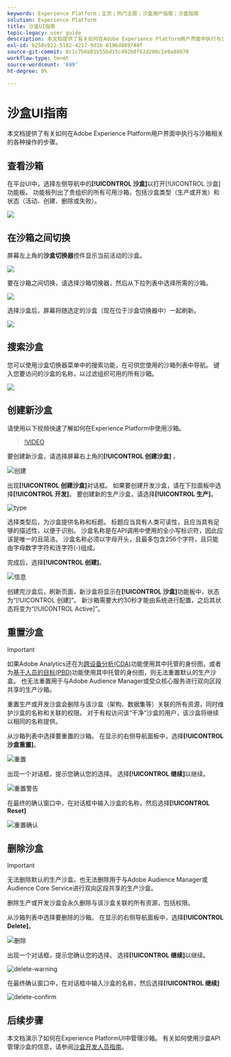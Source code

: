 ```yaml
---
keywords: Experience Platform；主页；热门主题；沙盒用户指南；沙盒指南
solution: Experience Platform
title: 沙盒UI指南
topic-legacy: user guide
description: 本文档提供了有关如何在Adobe Experience Platform用户界面中执行与沙箱相关的各种操作的步骤。
exl-id: b258c822-5182-4217-9d1b-8196d889740f
source-git-commit: 8c1c7b6b01b55bd15c492b0f62d280c1e9a98070
workflow-type: tm+mt
source-wordcount: '699'
ht-degree: 0%

---
```


# 沙盒UI指南

本文档提供了有关如何在Adobe Experience Platform用户界面中执行与沙箱相关的各种操作的步骤。

## 查看沙箱

在平台UI中，选择左侧导航中的&#x200B;**[!UICONTROL 沙盒]**&#x200B;以打开[!UICONTROL 沙盒]功能板。 功能板列出了贵组织的所有可用沙箱，包括沙盒类型（生产或开发）和状态（活动、创建、删除或失败）。

![](../images/ui/view-sandboxes.png)

## 在沙箱之间切换

屏幕左上角的&#x200B;**沙盒切换器**&#x200B;控件显示当前活动的沙盒。

![](../images/ui/sandbox-switcher.png)

要在沙箱之间切换，请选择沙箱切换器，然后从下拉列表中选择所需的沙箱。

![](../images/ui/switcher-menu.png)

选择沙盒后，屏幕将随选定的沙盒（现在位于沙盒切换器中）一起刷新。

![](../images/ui/switched.png)

## 搜索沙盒

您可以使用沙盒切换器菜单中的搜索功能，在可供您使用的沙箱列表中导航。 键入您要访问的沙盒的名称，以过滤组织可用的所有沙箱。

![](../images/ui/sandbox-search.png)

## 创建新沙盒

请使用以下视频快速了解如何在Experience Platform中使用沙箱。

>[!VIDEO](https://video.tv.adobe.com/v/29838/?quality=12&learn=on)

要创建新沙盒，请选择屏幕右上角的&#x200B;**[!UICONTROL 创建沙盒]** 。

![创建](../images/ui/create.png)

出现&#x200B;**[!UICONTROL 创建沙盒]**&#x200B;对话框。 如果要创建开发沙盒，请在下拉面板中选择&#x200B;**[!UICONTROL 开发]**。 要创建新的生产沙盒，请选择&#x200B;**[!UICONTROL 生产]**。

![type](../images/ui/type.png)

选择类型后，为沙盒提供名称和标题。 标题应当具有人类可读性，且应当具有足够的描述性，以便于识别。 沙盒名称是在API调用中使用的全小写标识符，因此应该是唯一的且简洁。 沙盒名称必须以字母开头，且最多包含256个字符，且只能由字母数字字符和连字符(-)组成。

完成后，选择&#x200B;**[!UICONTROL 创建]**。

![信息](../images/ui/info.png)

创建完沙盒后，刷新页面，新沙盒将显示在&#x200B;**[!UICONTROL 沙盒]**&#x200B;功能板中，状态为“[!UICONTROL 创建]”。 新沙箱需要大约30秒才能由系统进行配置，之后其状态将变为“[!UICONTROL Active]”。

## 重置沙盒

>[!IMPORTANT]
>
>如果Adobe Analytics还在为[跨设备分析(CDA)](https://experienceleague.adobe.com/docs/analytics/components/cda/overview.html)功能使用其中托管的身份图，或者为[基于人员的目标(PBD)](https://experienceleague.adobe.com/docs/audience-manager/user-guide/features/destinations/people-based/people-based-destinations-overview.html)功能使用其中托管的身份图，则无法重置默认的生产沙盒。 也无法重置用于与Adobe Audience Manager或受众核心服务进行双向区段共享的生产沙箱。

重置生产或开发沙盒会删除与该沙盒（架构、数据集等）关联的所有资源，同时维护沙盒的名称和关联的权限。 对于有权访问该“干净”沙盒的用户，该沙盒将继续以相同的名称提供。

从沙箱列表中选择要重置的沙箱。 在显示的右侧导航面板中，选择&#x200B;**[!UICONTROL 沙盒重置]**。

![重置](../images/ui/reset.png)

出现一个对话框，提示您确认您的选择。 选择&#x200B;**[!UICONTROL 继续]**&#x200B;以继续。

![重置警告](../images/ui/reset-warning.png)

在最终的确认窗口中，在对话框中输入沙盒的名称，然后选择&#x200B;**[!UICONTROL Reset]**

![重置确认](../images/ui/reset-confirm.png)

## 删除沙盒

>[!IMPORTANT]
>
>无法删除默认的生产沙盒，也无法删除用于与Adobe Audience Manager或Audience Core Service进行双向区段共享的生产沙盒。

删除生产或开发沙盒会永久删除与该沙盒关联的所有资源，包括权限。

从沙箱列表中选择要删除的沙箱。 在显示的右侧导航面板中，选择&#x200B;**[!UICONTROL Delete]**。

![删除](../images/ui/delete.png)

出现一个对话框，提示您确认您的选择。 选择&#x200B;**[!UICONTROL 继续]**&#x200B;以继续。

![delete-warning](../images/ui/delete-warning.png)

在最终确认窗口中，在对话框中输入沙盒的名称，然后选择&#x200B;**[!UICONTROL 继续]**

![delete-confirm](../images/ui/delete-confirm.png)

## 后续步骤

本文档演示了如何在Experience PlatformUI中管理沙箱。 有关如何使用沙盒API管理沙盒的信息，请参阅[沙盒开发人员指南](../api/getting-started.md)。
